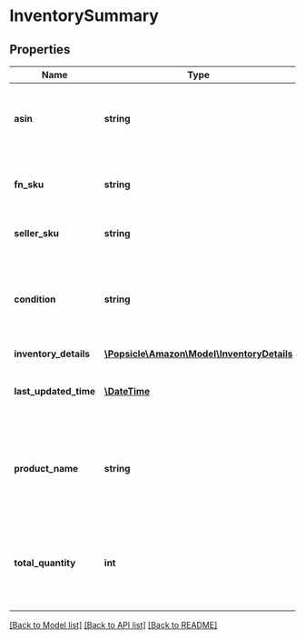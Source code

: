 # InventorySummary

## Properties
Name | Type | Description | Notes
------------ | ------------- | ------------- | -------------
**asin** | **string** | The Amazon Standard Identification Number (ASIN) of an item. | [optional] 
**fn_sku** | **string** | Amazon&#x27;s fulfillment network SKU identifier. | [optional] 
**seller_sku** | **string** | The seller SKU of the item. | [optional] 
**condition** | **string** | The condition of the item as described by the seller (for example, New Item). | [optional] 
**inventory_details** | [**\Popsicle\Amazon\Model\InventoryDetails**](InventoryDetails.md) |  | [optional] 
**last_updated_time** | [**\DateTime**](\DateTime.md) | The date and time that any quantity was last updated. | [optional] 
**product_name** | **string** | The localized language product title of the item within the specific marketplace. | [optional] 
**total_quantity** | **int** | The total number of units in an inbound shipment or in Amazon fulfillment centers. | [optional] 

[[Back to Model list]](../../README.md#documentation-for-models) [[Back to API list]](../../README.md#documentation-for-api-endpoints) [[Back to README]](../../README.md)


